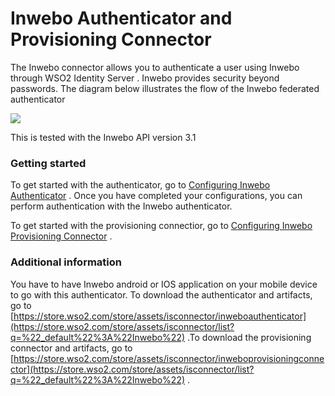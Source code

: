 # Inwebo Authenticator and Provisioning Connector

The Inwebo connector allows you to authenticate a user using Inwebo
through WSO2 Identity Server . Inwebo provides security beyond
passwords. The diagram below illustrates the flow of the Inwebo
federated authenticator

  

![](attachments/48276415/76746223.png?effects=border-simple,blur-border)   

This is tested with the Inwebo API version 3.1

### Getting started

To get started with the authenticator, go to [Configuring Inwebo
Authenticator](https://docs.wso2.com/display/ISCONNECTORS/Configuring+Inwebo+Authenticator)
. Once you have completed your configurations, you can perform
authentication with the Inwebo authenticator.

To get started with the provisioning connectior, go to [Configuring
Inwebo Provisioning
Connector](https://docs.wso2.com/display/ISCONNECTORS/Configuring+Inwebo+Provisioning)
.

### Additional information

You have to have Inwebo android or IOS application on your mobile device
to go with this authenticator. To download the authenticator and
artifacts, go to
[https://store.wso2.com/store/assets/isconnector/inweboauthenticator](https://store.wso2.com/store/assets/isconnector/list?q=%22_default%22%3A%22Inwebo%22)
.To download the provisioning connector and artifacts, go to
[https://store.wso2.com/store/assets/isconnector/inweboprovisioningconnector](https://store.wso2.com/store/assets/isconnector/list?q=%22_default%22%3A%22Inwebo%22)
.
